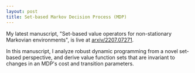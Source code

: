 ```yaml
---
layout: post
title: Set-based Markov Decision Process (MDP)
---
```


My latest manuscript, "Set-based value operators for non-stationary Markovian environments", is live at [arxiv/2207.07271](https://arxiv.org/abs/2207.07271). 
<!--more-->
In this manuscript, I analyze robust dynamic programming from a novel set-based perspective, and derive value function sets that are invariant to changes in an MDP's cost and transition parameters.